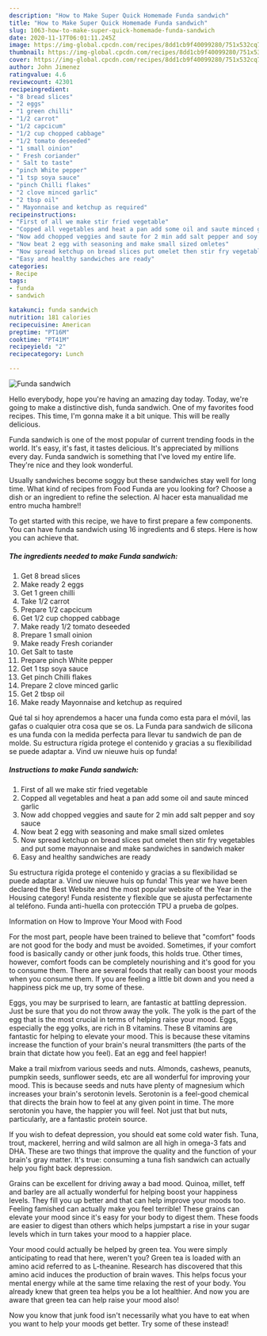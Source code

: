 ```yaml
---
description: "How to Make Super Quick Homemade Funda sandwich"
title: "How to Make Super Quick Homemade Funda sandwich"
slug: 1063-how-to-make-super-quick-homemade-funda-sandwich
date: 2020-11-17T06:01:11.245Z
image: https://img-global.cpcdn.com/recipes/8dd1cb9f40099280/751x532cq70/funda-sandwich-recipe-main-photo.jpg
thumbnail: https://img-global.cpcdn.com/recipes/8dd1cb9f40099280/751x532cq70/funda-sandwich-recipe-main-photo.jpg
cover: https://img-global.cpcdn.com/recipes/8dd1cb9f40099280/751x532cq70/funda-sandwich-recipe-main-photo.jpg
author: John Jimenez
ratingvalue: 4.6
reviewcount: 42301
recipeingredient:
- "8 bread slices"
- "2 eggs"
- "1 green chilli"
- "1/2 carrot"
- "1/2 capcicum"
- "1/2 cup chopped cabbage"
- "1/2 tomato deseeded"
- "1 small oinion"
- " Fresh coriander"
- " Salt to taste"
- "pinch White pepper"
- "1 tsp soya sauce"
- "pinch Chilli flakes"
- "2 clove minced garlic"
- "2 tbsp oil"
- " Mayonnaise and ketchup as required"
recipeinstructions:
- "First of all we make stir fried vegetable"
- "Copped all vegetables and heat a pan add some oil and saute minced garlic"
- "Now add chopped veggies and saute for 2 min add salt pepper and soy sauce"
- "Now beat 2 egg with seasoning and make small sized omletes"
- "Now spread ketchup on bread slices put omelet then stir fry vegetables and put some mayonnaise and make sandwiches in sandwich maker"
- "Easy and healthy sandwiches are ready"
categories:
- Recipe
tags:
- funda
- sandwich

katakunci: funda sandwich 
nutrition: 181 calories
recipecuisine: American
preptime: "PT16M"
cooktime: "PT41M"
recipeyield: "2"
recipecategory: Lunch

---
```



![Funda sandwich](https://img-global.cpcdn.com/recipes/8dd1cb9f40099280/751x532cq70/funda-sandwich-recipe-main-photo.jpg)

Hello everybody, hope you're having an amazing day today. Today, we're going to make a distinctive dish, funda sandwich. One of my favorites food recipes. This time, I'm gonna make it a bit unique. This will be really delicious.

Funda sandwich is one of the most popular of current trending foods in the world. It's easy, it's fast, it tastes delicious. It's appreciated by millions every day. Funda sandwich is something that I've loved my entire life. They're nice and they look wonderful.

Usually sandwiches become soggy but these sandwiches stay well for long time. What kind of recipes from Food Funda are you looking for? Choose a dish or an ingredient to refine the selection. Al hacer esta manualidad me entro mucha hambre!!


To get started with this recipe, we have to first prepare a few components. You can have funda sandwich using 16 ingredients and 6 steps. Here is how you can achieve that.

<!--inarticleads1-->

##### The ingredients needed to make Funda sandwich:

1. Get 8 bread slices
1. Make ready 2 eggs
1. Get 1 green chilli
1. Take 1/2 carrot
1. Prepare 1/2 capcicum
1. Get 1/2 cup chopped cabbage
1. Make ready 1/2 tomato deseeded
1. Prepare 1 small oinion
1. Make ready  Fresh coriander
1. Get  Salt to taste
1. Prepare pinch White pepper
1. Get 1 tsp soya sauce
1. Get pinch Chilli flakes
1. Prepare 2 clove minced garlic
1. Get 2 tbsp oil
1. Make ready  Mayonnaise and ketchup as required


Qué tal si hoy aprendemos a hacer una funda como esta para el móvil, las gafas o cualquier otra cosa que se os. La Funda para sandwich de silicona es una funda con la medida perfecta para llevar tu sandwich de pan de molde. Su estructura rígida protege el contenido y gracias a su flexibilidad se puede adaptar a. Vind uw nieuwe huis op funda! 

<!--inarticleads2-->

##### Instructions to make Funda sandwich:

1. First of all we make stir fried vegetable
1. Copped all vegetables and heat a pan add some oil and saute minced garlic
1. Now add chopped veggies and saute for 2 min add salt pepper and soy sauce
1. Now beat 2 egg with seasoning and make small sized omletes
1. Now spread ketchup on bread slices put omelet then stir fry vegetables and put some mayonnaise and make sandwiches in sandwich maker
1. Easy and healthy sandwiches are ready


Su estructura rígida protege el contenido y gracias a su flexibilidad se puede adaptar a. Vind uw nieuwe huis op funda! This year we have been declared the Best Website and the most popular website of the Year in the Housing category! Funda resistente y flexible que se ajusta perfectamente al teléfono. Funda anti-huella con protección TPU a prueba de golpes. 

Information on How to Improve Your Mood with Food


For the most part, people have been trained to believe that "comfort" foods are not good for the body and must be avoided. Sometimes, if your comfort food is basically candy or other junk foods, this holds true. Other times, however, comfort foods can be completely nourishing and it's good for you to consume them. There are several foods that really can boost your moods when you consume them. If you are feeling a little bit down and you need a happiness pick me up, try some of these.

Eggs, you may be surprised to learn, are fantastic at battling depression. Just be sure that you do not throw away the yolk. The yolk is the part of the egg that is the most crucial in terms of helping raise your mood. Eggs, especially the egg yolks, are rich in B vitamins. These B vitamins are fantastic for helping to elevate your mood. This is because these vitamins increase the function of your brain's neural transmitters (the parts of the brain that dictate how you feel). Eat an egg and feel happier!

Make a trail mixfrom various seeds and nuts. Almonds, cashews, peanuts, pumpkin seeds, sunflower seeds, etc are all wonderful for improving your mood. This is because seeds and nuts have plenty of magnesium which increases your brain's serotonin levels. Serotonin is a feel-good chemical that directs the brain how to feel at any given point in time. The more serotonin you have, the happier you will feel. Not just that but nuts, particularly, are a fantastic protein source.

If you wish to defeat depression, you should eat some cold water fish. Tuna, trout, mackerel, herring and wild salmon are all high in omega-3 fats and DHA. These are two things that improve the quality and the function of your brain's gray matter. It's true: consuming a tuna fish sandwich can actually help you fight back depression. 

Grains can be excellent for driving away a bad mood. Quinoa, millet, teff and barley are all actually wonderful for helping boost your happiness levels. They fill you up better and that can help improve your moods too. Feeling famished can actually make you feel terrible! These grains can elevate your mood since it's easy for your body to digest them. These foods are easier to digest than others which helps jumpstart a rise in your sugar levels which in turn takes your mood to a happier place.

Your mood could actually be helped by green tea. You were simply anticipating to read that here, weren't you? Green tea is loaded with an amino acid referred to as L-theanine. Research has discovered that this amino acid induces the production of brain waves. This helps focus your mental energy while at the same time relaxing the rest of your body. You already knew that green tea helps you be a lot healthier. And now you are aware that green tea can help raise your mood also!

Now you know that junk food isn't necessarily what you have to eat when you want to help your moods get better. Try some of these instead!

